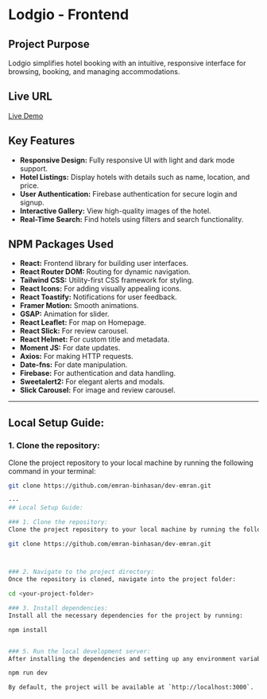 # Lodgio - Frontend

## Project Purpose
Lodgio simplifies hotel booking with an intuitive, responsive interface for browsing, booking, and managing accommodations.

## Live URL
[Live Demo](https://lodgio.netlify.app)

## Key Features
- **Responsive Design:** Fully responsive UI with light and dark mode support.
- **Hotel Listings:** Display hotels with details such as name, location, and price.
- **User Authentication:** Firebase authentication for secure login and signup.
- **Interactive Gallery:** View high-quality images of the hotel.
- **Real-Time Search:** Find hotels using filters and search functionality.

## NPM Packages Used
- **React:** Frontend library for building user interfaces.
- **React Router DOM:** Routing for dynamic navigation.
- **Tailwind CSS:** Utility-first CSS framework for styling.
- **React Icons:** For adding visually appealing icons.
- **React Toastify:** Notifications for user feedback.
- **Framer Motion:** Smooth animations.
- **GSAP:** Animation for slider.
- **React Leaflet:** For map on Homepage.
- **React Slick:** For review carousel.
- **React Helmet:** For custom title and metadata.
- **Moment JS:** For date updates.
- **Axios:** For making HTTP requests.
- **Date-fns:** For date manipulation.
- **Firebase:** For authentication and data handling.
- **Sweetalert2:** For elegant alerts and modals.
- **Slick Carousel:** For image and review carousel.

---

## Local Setup Guide:

### 1. Clone the repository:
Clone the project repository to your local machine by running the following command in your terminal:

```bash
git clone https://github.com/emran-binhasan/dev-emran.git

---
## Local Setup Guide:

### 1. Clone the repository:
Clone the project repository to your local machine by running the following command in your terminal:

git clone https://github.com/emran-binhasan/dev-emran.git



### 2. Navigate to the project directory:
Once the repository is cloned, navigate into the project folder:

cd <your-project-folder>

### 3. Install dependencies:
Install all the necessary dependencies for the project by running:

npm install


### 5. Run the local development server:
After installing the dependencies and setting up any environment variables, start the local development server by running:

npm run dev

By default, the project will be available at `http://localhost:3000`.


